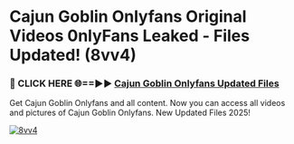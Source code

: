 # Cajun Goblin Onlyfans Original Videos 0nlyFans Leaked - Files Updated! (8vv4)

<h3>🔴 CLICK HERE 🌐==►► <a href="https://tinyurl.com/ehrbuxhb" rel="nofollow">Cajun Goblin Onlyfans Updated Files</a></h3>

Get Cajun Goblin Onlyfans and all content. Now you can access all videos and pictures of Cajun Goblin Onlyfans. New Updated Files 2025!

[![8vv4](https://i.imgur.com/lVYEuWS.gif)](https://tinyurl.com/ehrbuxhb)

